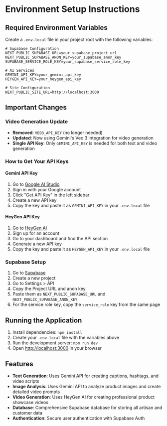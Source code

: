 # Environment Setup Instructions

## Required Environment Variables

Create a `.env.local` file in your project root with the following variables:

```env
# Supabase Configuration
NEXT_PUBLIC_SUPABASE_URL=your_supabase_project_url
NEXT_PUBLIC_SUPABASE_ANON_KEY=your_supabase_anon_key
SUPABASE_SERVICE_ROLE_KEY=your_supabase_service_role_key

# AI Services
GEMINI_API_KEY=your_gemini_api_key
HEYGEN_API_KEY=your_heygen_api_key

# Site Configuration
NEXT_PUBLIC_SITE_URL=http://localhost:3000
```

## Important Changes

### Video Generation Update

- **Removed**: `VEO3_API_KEY` (no longer needed)
- **Updated**: Now using Gemini's Veo 3 integration for video generation
- **Single API Key**: Only `GEMINI_API_KEY` is needed for both text and video generation

### How to Get Your API Keys

#### Gemini API Key

1. Go to [Google AI Studio](https://aistudio.google.com/)
2. Sign in with your Google account
3. Click "Get API Key" in the left sidebar
4. Create a new API key
5. Copy the key and paste it as `GEMINI_API_KEY` in your `.env.local` file

#### HeyGen API Key

1. Go to [HeyGen AI](https://heygen.com/)
2. Sign up for an account
3. Go to your dashboard and find the API section
4. Generate a new API key
5. Copy the key and paste it as `HEYGEN_API_KEY` in your `.env.local` file

### Supabase Setup

1. Go to [Supabase](https://supabase.com/)
2. Create a new project
3. Go to Settings > API
4. Copy the Project URL and anon key
5. Paste them as `NEXT_PUBLIC_SUPABASE_URL` and `NEXT_PUBLIC_SUPABASE_ANON_KEY`
6. For the service role key, copy the `service_role` key from the same page

## Running the Application

1. Install dependencies: `npm install`
2. Create your `.env.local` file with the variables above
3. Run the development server: `npm run dev`
4. Open [http://localhost:3000](http://localhost:3000) in your browser

## Features

- **Text Generation**: Uses Gemini API for creating captions, hashtags, and video scripts
- **Image Analysis**: Uses Gemini API to analyze product images and create detailed video prompts
- **Video Generation**: Uses HeyGen AI for creating professional product showcase videos
- **Database**: Comprehensive Supabase database for storing all artisan and customer data
- **Authentication**: Secure user authentication with Supabase Auth
